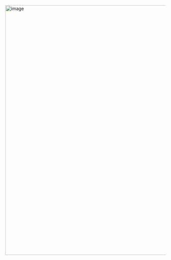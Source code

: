 <img width="1223" height="787" alt="image" src="https://github.com/user-attachments/assets/c075ad8a-f97f-44b7-b62a-ca3165149c97" />
